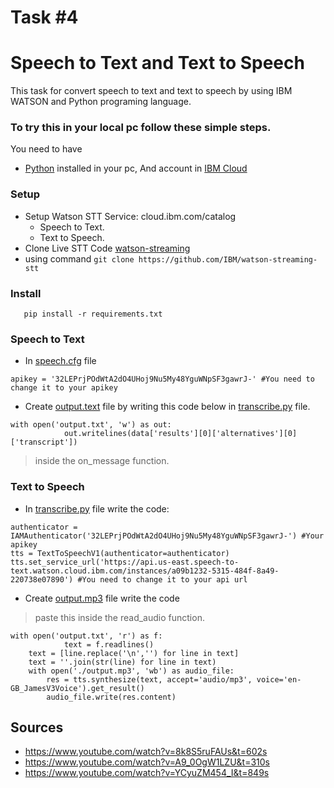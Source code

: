 Task #4 
=
Speech to Text and Text to Speech
=

This task for convert speech to text and text to speech by using IBM WATSON and Python programing language.



### To try this in your local pc follow these simple steps.

You need to have
* [Python](https://www.python.org/downloads/) installed in your pc, And account in [IBM Cloud](https://cloud.ibm.com)

### Setup
* Setup Watson STT Service: cloud.ibm.com/catalog 
  * Speech to Text. 
  * Text to Speech.
* Clone Live STT Code [watson-streaming](https://github.com/IBM/watson-streaming-stt) 
* using command  ```git clone https://github.com/IBM/watson-streaming-stt ```

### Install
```
   pip install -r requirements.txt
``` 

### Speech to Text 
* In [speech.cfg](https://github.com/oaq509/smartMethod/blob/main/SpeechToText_and_TextToSpeech/speech.cfg) file
``` 
apikey = '32LEPrjPOdWtA2dO4UHoj9Nu5My48YguWNpSF3gawrJ-' #You need to change it to your apikey
```
* Create [output.text](https://github.com/oaq509/smartMethod/blob/main/SpeechToText_and_TextToSpeech/output.txt) file by writing this code below in [transcribe.py](https://github.com/oaq509/smartMethod/blob/main/SpeechToText_and_TextToSpeech/transcribe.py) file.
```
with open('output.txt', 'w') as out:
            out.writelines(data['results'][0]['alternatives'][0]['transcript'])
```
> inside the on_message function. 


### Text to Speech
* In [transcribe.py](https://github.com/oaq509/smartMethod/blob/main/SpeechToText_and_TextToSpeech/transcribe.py) file write the code: 
```
authenticator = IAMAuthenticator('32LEPrjPOdWtA2dO4UHoj9Nu5My48YguWNpSF3gawrJ-') #Your apikey
tts = TextToSpeechV1(authenticator=authenticator)
tts.set_service_url('https://api.us-east.speech-to-text.watson.cloud.ibm.com/instances/a09b1232-5315-484f-8a49-220738e07890') #You need to change it to your api url
```
* Create [output.mp3](https://github.com/oaq509/smartMethod/blob/main/SpeechToText_and_TextToSpeech/output.mp3) file write the code 
> paste this inside the read_audio function. 
```
with open('output.txt', 'r') as f:
            text = f.readlines()
    text = [line.replace('\n','') for line in text]
    text = ''.join(str(line) for line in text)
    with open('./output.mp3', 'wb') as audio_file:
        res = tts.synthesize(text, accept='audio/mp3', voice='en-GB_JamesV3Voice').get_result()
        audio_file.write(res.content)
```



## Sources 

- https://www.youtube.com/watch?v=8k8S5ruFAUs&t=602s
- https://www.youtube.com/watch?v=A9_0OgW1LZU&t=310s
- https://www.youtube.com/watch?v=YCyuZM454_I&t=849s



